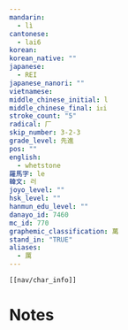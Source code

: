 ```yaml
---
mandarin:
  - lì
cantonese:
  - lai6
korean:
korean_native: ""
japanese:
  - REI
japanese_nanori: ""
vietnamese:
middle_chinese_initial: l
middle_chinese_final: iᴇi
stroke_count: "5"
radical: 厂
skip_number: 3-2-3
grade_level: 先進
pos: ""
english:
  - whetstone
羅馬字: le
韓文: 러
joyo_level: ""
hsk_level: ""
hanmun_edu_level: ""
danayo_id: 7460
mc_id: 770
graphemic_classification: 萬
stand_in: "TRUE"
aliases:
  - 厲
---
```

```meta-bind-embed
[[nav/char_info]]
```

# Notes
